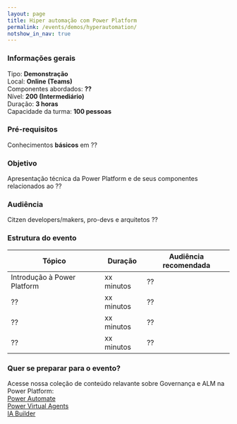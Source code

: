 ```yaml
---
layout: page
title: Hiper automação com Power Platform
permalink: /events/demos/hyperautomation/
notshow_in_nav: true
---
```


### Informações gerais

Tipo: **Demonstração**  
Local: **Online (Teams)**  
Componentes abordados: **??**  
Nível: **200 (Intermediário)**  
Duração: **3 horas**  
Capacidade da turma: **100 pessoas**  

### Pré-requisitos

Conhecimentos **básicos** em ??

### Objetivo

Apresentação técnica da Power Platform e de seus componentes relacionados ao ??

### Audiência

Citzen developers/makers, pro-devs e arquitetos ??

### Estrutura do evento

| Tópico                                                                                | Duração     | Audiência recomendada |
|---------------------------------------------------------------------------------------|-------------|-----------|
| Introdução à Power Platform| xx minutos  | ??        |
| ??| xx minutos  | ??        |
| ??| xx minutos  | ??        |
| ??| xx minutos  | ??        |

### Quer se preparar para o evento?

Acesse nossa coleção de conteúdo relavante sobre Governança e ALM na Power Platform:  
[Power Automate](../../../getready/powerautomate)  
[Power Virtual Agents](../../../getready/powervirtualagents)  
[IA Builder](../../../getready/iabuilder)
